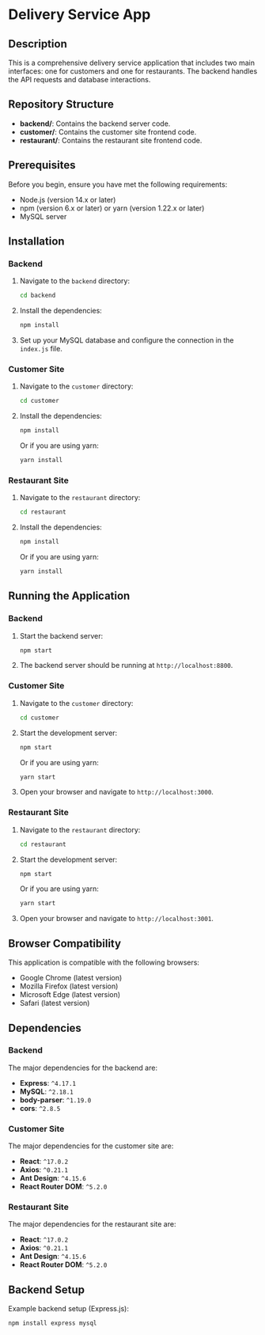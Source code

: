# Delivery Service App

## Description

This is a comprehensive delivery service application that includes two main interfaces: one for customers and one for restaurants. The backend handles the API requests and database interactions.

## Repository Structure

- **backend/**: Contains the backend server code.
- **customer/**: Contains the customer site frontend code.
- **restaurant/**: Contains the restaurant site frontend code.

## Prerequisites

Before you begin, ensure you have met the following requirements:
- Node.js (version 14.x or later)
- npm (version 6.x or later) or yarn (version 1.22.x or later)
- MySQL server

## Installation

### Backend

1. Navigate to the `backend` directory:
    ```bash
    cd backend
    ```
2. Install the dependencies:
    ```bash
    npm install
    ```
3. Set up your MySQL database and configure the connection in the `index.js` file.

### Customer Site

1. Navigate to the `customer` directory:
    ```bash
    cd customer
    ```
2. Install the dependencies:
    ```bash
    npm install
    ```
    Or if you are using yarn:
    ```bash
    yarn install
    ```

### Restaurant Site

1. Navigate to the `restaurant` directory:
    ```bash
    cd restaurant
    ```
2. Install the dependencies:
    ```bash
    npm install
    ```
    Or if you are using yarn:
    ```bash
    yarn install
    ```

## Running the Application

### Backend

1. Start the backend server:
    ```bash
    npm start
    ```
2. The backend server should be running at `http://localhost:8800`.

### Customer Site

1. Navigate to the `customer` directory:
    ```bash
    cd customer
    ```
2. Start the development server:
    ```bash
    npm start
    ```
    Or if you are using yarn:
    ```bash
    yarn start
    ```
3. Open your browser and navigate to `http://localhost:3000`.

### Restaurant Site

1. Navigate to the `restaurant` directory:
    ```bash
    cd restaurant
    ```
2. Start the development server:
    ```bash
    npm start
    ```
    Or if you are using yarn:
    ```bash
    yarn start
    ```
3. Open your browser and navigate to `http://localhost:3001`.

## Browser Compatibility

This application is compatible with the following browsers:
- Google Chrome (latest version)
- Mozilla Firefox (latest version)
- Microsoft Edge (latest version)
- Safari (latest version)

## Dependencies

### Backend

The major dependencies for the backend are:
- **Express**: `^4.17.1`
- **MySQL**: `^2.18.1`
- **body-parser**: `^1.19.0`
- **cors**: `^2.8.5`

### Customer Site

The major dependencies for the customer site are:
- **React**: `^17.0.2`
- **Axios**: `^0.21.1`
- **Ant Design**: `^4.15.6`
- **React Router DOM**: `^5.2.0`

### Restaurant Site

The major dependencies for the restaurant site are:
- **React**: `^17.0.2`
- **Axios**: `^0.21.1`
- **Ant Design**: `^4.15.6`
- **React Router DOM**: `^5.2.0`

## Backend Setup

Example backend setup (Express.js):
```bash
npm install express mysql
